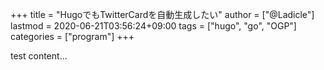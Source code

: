 +++
title = "HugoでもTwitterCardを自動生成したい"
author = ["@Ladicle"]
lastmod = 2020-06-21T03:56:24+09:00
tags = ["hugo", "go", "OGP"]
categories = ["program"]
+++

test content...
